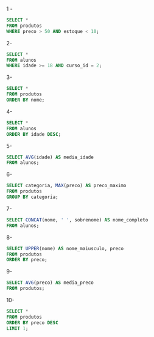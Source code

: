 1 -
```sql
SELECT *
FROM produtos
WHERE preco > 50 AND estoque < 10;
```

2-
```sql
SELECT *
FROM alunos
WHERE idade >= 18 AND curso_id = 2;
```

3-
```sql
SELECT *
FROM produtos
ORDER BY nome;
```

4-
```sql
SELECT *
FROM alunos
ORDER BY idade DESC;
```

5-
```sql
SELECT AVG(idade) AS media_idade
FROM alunos;
```

6-
```sql
SELECT categoria, MAX(preco) AS preco_maximo
FROM produtos
GROUP BY categoria;
```

7-
```sql
SELECT CONCAT(nome, ' ', sobrenome) AS nome_completo
FROM alunos;
```

8-
```sql
SELECT UPPER(nome) AS nome_maiusculo, preco
FROM produtos
ORDER BY preco;
```

9-
```sql
SELECT AVG(preco) AS media_preco
FROM produtos;
```

10-
```sql
SELECT *
FROM produtos
ORDER BY preco DESC
LIMIT 1;
```